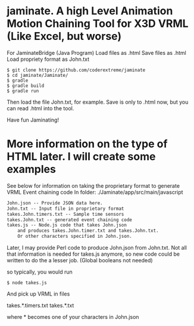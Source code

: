 # jaminate.  A high Level Animation Motion Chaining Tool for X3D VRML (Like Excel, but worse)

For JaminateBridge (Java Program)
Load files as .html
Save files as .html
Load propriety format as John.txt

```
$ git clone https://github.com/coderextreme/jaminate
$ cd jaminate/Jaminate/
$ gradle
$ gradle build
$ gradle run
```

Then load the file John.txt, for example.  Save is only to .html now, but you can read .html into the tool.

Have fun Jaminating!

More information on the type of HTML later.  I will create some examples
=======================================================================================
See below for information on taking the proprietary format to generate VRML Event chaining code
In folder: ./Jaminate/app/src/main/javascript

```txt
John.json -- Provide JSON data here.
John.txt -- Input file in proprietary format
takes.John.timers.txt -- Sample time sensors
takes.John.txt -- generated event chaining code
takes.js -- Node.js code that takes John.json 
    and produces takes.John.timer.txt and takes.John.txt.
    Or other characters specified in John.json.
```

Later, I may provide Perl code to produce John.json from John.txt. Not all that information is needed for takes.js anymore, so new code could be written to do the a lesser job. (Global booleans not needed)

so typically, you would run

```
$ node takes.js
```
And pick up VRML in files

takes.\*.timers.txt
takes.\*.txt

where * becomes one of your characters in John.json
